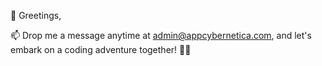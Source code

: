 👋 Greetings,

📫 Drop me a message anytime at admin@appcybernetica.com, and let's embark on a coding adventure together! 💌🚀
<!---
ljara2106/ljara2106 is a ✨ special ✨ repository because its `README.md` (this file) appears on your GitHub profile.
You can click the Preview link to take a look at your changes.
--->
